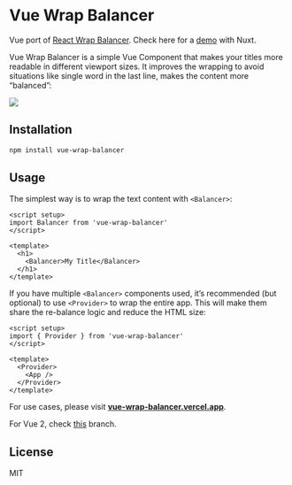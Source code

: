 # Vue Wrap Balancer

Vue port of [React Wrap Balancer](https://github.com/shuding/react-wrap-balancer). Check here for a [demo](https://vue-wrap-balancer.vercel.app/) with Nuxt.

Vue Wrap Balancer is a simple Vue Component that makes your titles more readable in different viewport sizes. It improves the wrapping to avoid situations like single word in the last line, makes the content more “balanced”:

![](https://i.imgur.com/2LWVkXk.gif)

## Installation

```bash
npm install vue-wrap-balancer
```

## Usage

The simplest way is to wrap the text content with `<Balancer>`:

```vue
<script setup>
import Balancer from 'vue-wrap-balancer'
</script>

<template>
  <h1>
    <Balancer>My Title</Balancer>
  </h1>
</template>
```

If you have multiple `<Balancer>` components used, it’s recommended (but optional) to use `<Provider>` to wrap the entire app. This will make them share the re-balance logic and reduce the HTML size:

```vue
<script setup>
import { Provider } from 'vue-wrap-balancer'
</script>

<template>
  <Provider>
    <App />
  </Provider>
</template>
```

For use cases, please visit [**vue-wrap-balancer.vercel.app**](https://vue-wrap-balancer.vercel.app).

For Vue 2, check [this](https://github.com/wobsoriano/vue-wrap-balancer/tree/vue2) branch.

## License

MIT
